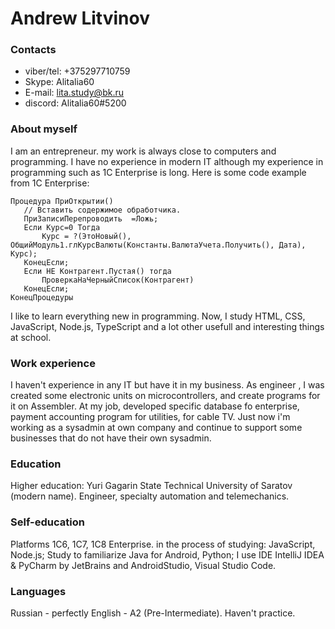 # Andrew Litvinov #

### Contacts ###

* viber/tel: +375297710759
* Skype: Alitalia60
* E-mail: lita.study@bk.ru
* discord: Alitalia60#5200

### About myself ###
I am an entrepreneur. my work is always close to computers and programming. I have no experience in modern IT although my experience in programming such as 1C Enterprise is long.
Here is some code example from 1C Enterprise:
 ```
Процедура ПриОткрытии()
	// Вставить содержимое обработчика.
	ПриЗаписиПерепроводить	=Ложь;
	Если Курс=0 Тогда
		Курс = ?(ЭтоНовый(), ОбщийМодуль1.глКурсВалюты(Константы.ВалютаУчета.Получить(), Дата), Курс);
	КонецЕсли;
	Если НЕ Контрагент.Пустая() тогда
		ПроверкаНаЧерныйСписок(Контрагент)
	КонецЕсли;
КонецПроцедуры
```
I like to learn everything new in programming.
Now, I study HTML, CSS, JavaScript, Node.js, TypeScript and a lot other usefull and interesting things at school.

### Work experience ###
I haven't experience in any IT but have it in my business.
As engineer , I was created some electronic units on microcontrollers, and create programs for it on Assembler. At my job, developed specific database fo enterprise, payment accounting program for utilities, for cable TV.
Just now i'm working as a sysadmin at own company and continue to support some businesses that do not have their own sysadmin.

### Education ###
Higher education: Yuri Gagarin State Technical University of Saratov (modern name). Engineer, specialty automation and telemechanics.

### Self-education ###
Platforms 1C6, 1C7, 1C8 Enterprise. in the process of studying: JavaScript, Node.js;
Study to familiarize Java for Android, Python;
I use IDE IntelliJ IDEA & PyCharm by JetBrains and AndroidStudio, Visual Studio Code.

### Languages ###
Russian - perfectly
English - A2 (Pre-Intermediate). Haven't practice.
